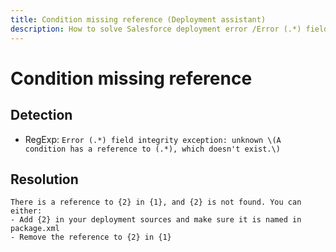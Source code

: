 ```yaml
---
title: Condition missing reference (Deployment assistant)
description: How to solve Salesforce deployment error /Error (.*) field integrity exception: unknown \(A condition has a reference to (.*), which doesn't exist.\)/gm
---
```

<!-- markdownlint-disable MD013 -->
# Condition missing reference

## Detection

- RegExp: `Error (.*) field integrity exception: unknown \(A condition has a reference to (.*), which doesn't exist.\)`

## Resolution

```shell
There is a reference to {2} in {1}, and {2} is not found. You can either:
- Add {2} in your deployment sources and make sure it is named in package.xml
- Remove the reference to {2} in {1}

```
